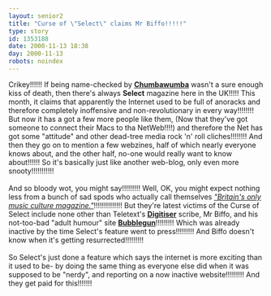 ```yaml
---
layout: senior2
title: "Curse of \"Select\" claims Mr Biffo!!!!!"
type: story
id: 1353188
date: 2000-11-13 18:38
day: 2000-11-13
robots: noindex
---
```

Crikey!!!!!! If being name-checked by <a href="http://seniorcitizen.blogspot.com/archives/2000_10_22_seniorcitizen_archive.html#1176001"><b>Chumbawumba</b></a> wasn't a sure enough kiss of death, then there's always <b>Select</b> magazine here in the UK!!!!! This month, it claims that apparently the Internet used to be full of anoracks and therefore completely inoffensive and non-revolutionary in every way!!!!!!!! But now it has a got a few more people like them, (Now that they've got someone to connect their Macs to tha NetWeb!!!!) and therefore the Net has got some "attitude" and other dead-tree media rock 'n' roll cliches!!!!!!!! And then they go on to mention a few webzines, half of which nearly everyone knows about, and the other half, no-one would really want to know about!!!!!! So it's basically just like another web-blog, only even more snooty!!!!!!!!!!!<br/> <br/>And so bloody wot, you might say!!!!!!!!! Well, OK, you might expect nothing less from a bunch of sad spods who actually call themselves <a href="http://www.magazineshop.co.uk/product.asp?mag=select"><i>"Britain's only music culture magazine."</i></a>!!!!!!!!!!!!!! But they're latest victims of the Curse of Select include none other than Teletext's <a href="http://www.teletext.co.uk/digitiser/"><b>Digitiser</b></a> scribe, Mr Biffo, and his not-too-bad "adult humour" site <a href="http://www.bubblegun.com/"><b>Bubblegun</b></a>!!!!!!!!! Which was already inactive by the time Select's feature went to press!!!!!!!!! And Biffo doesn't know when it's getting resurrected!!!!!!!!!<br/> <br/>So Select's just done a feature which says the internet is more exciting than it used to be- by doing the same thing as everyone else did when it was supposed to be "nerdy", and reporting on a now inactive website!!!!!!!!! And they get paid for this!!!!!!!
